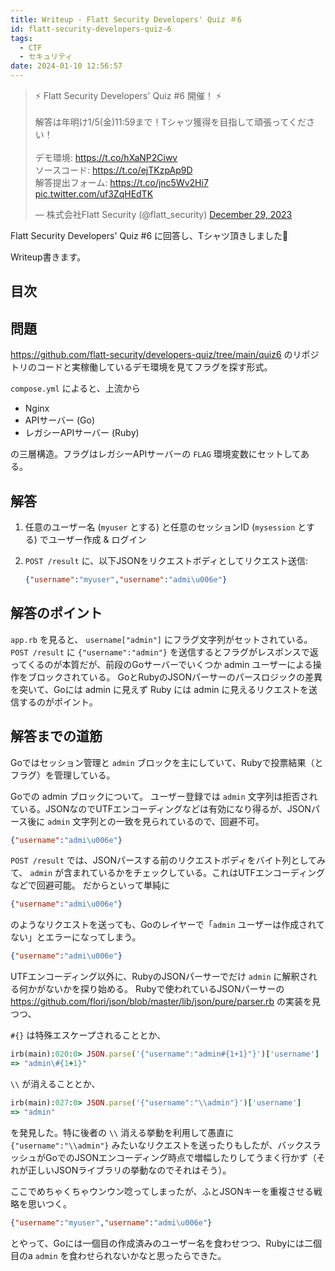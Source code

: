 ```yaml
---
title: Writeup - Flatt Security Developers' Quiz ＃6
id: flatt-security-developers-quiz-6
tags:
  - CTF
  - セキュリティ
date: 2024-01-10 12:56:57
---
```


<blockquote class="twitter-tweet"><p lang="ja" dir="ltr">⚡️ Flatt Security Developers&#39; Quiz #6 開催！ ⚡️<br><br>解答は年明け1/5(金)11:59まで！Tシャツ獲得を目指して頑張ってください！<br><br>デモ環境: <a href="https://t.co/hXaNP2Ciwv">https://t.co/hXaNP2Ciwv</a><br>ソースコード: <a href="https://t.co/ejTKzpAp9D">https://t.co/ejTKzpAp9D</a><br>解答提出フォーム: <a href="https://t.co/jnc5Wv2Hi7">https://t.co/jnc5Wv2Hi7</a> <a href="https://t.co/uf3ZqHEdTK">pic.twitter.com/uf3ZqHEdTK</a></p>&mdash; 株式会社Flatt Security (@flatt_security) <a href="https://twitter.com/flatt_security/status/1740568322444288243?ref_src=twsrc%5Etfw">December 29, 2023</a></blockquote> <script async src="https://platform.twitter.com/widgets.js" charset="utf-8"></script>

Flatt Security Developers' Quiz #6 に回答し、Tシャツ頂きしました👕

Writeup書きます。

<!-- more -->

## 目次
<!-- toc -->

## 問題

<https://github.com/flatt-security/developers-quiz/tree/main/quiz6> のリポジトリのコードと実稼働しているデモ環境を見てフラグを探す形式。

`compose.yml` によると、上流から

- Nginx
- APIサーバー (Go)
- レガシーAPIサーバー (Ruby)

の三層構造。フラグはレガシーAPIサーバーの `FLAG` 環境変数にセットしてある。

## 解答

1. 任意のユーザー名 (`myuser` とする) と任意のセッションID (`mysession` とする) でユーザー作成 & ログイン
2. `POST /result` に、以下JSONをリクエストボディとしてリクエスト送信:

    ```json 解答リクエストボディ
    {"username":"myuser","username":"admi\u006e"}
    ```

## 解答のポイント

`app.rb` を見ると、 `username["admin"]` にフラグ文字列がセットされている。
`POST /result` に `{"username":"admin"}` を送信するとフラグがレスポンスで返ってくるのが本質だが、前段のGoサーバーでいくつか admin ユーザーによる操作をブロックされている。
GoとRubyのJSONパーサーのパースロジックの差異を突いて、Goには admin に見えず Ruby には admin に見えるリクエストを送信するのがポイント。

## 解答までの道筋

Goではセッション管理と `admin` ブロックを主にしていて、Rubyで投票結果（とフラグ）を管理している。

Goでの admin ブロックについて。
ユーザー登録では `admin` 文字列は拒否されている。JSONなのでUTFエンコーディングなどは有効になり得るが、JSONパース後に `admin` 文字列との一致を見られているので、回避不可。

```json
{"username":"admi\u006e"}
```

`POST /result` では、JSONパースする前のリクエストボディをバイト列としてみて、 `admin` が含まれているかをチェックしている。これはUTFエンコーディングなどで回避可能。
だからといって単純に

```json
{"username":"admi\u006e"}
```

のようなリクエストを送っても、Goのレイヤーで「`admin` ユーザーは作成されてない」とエラーになってしまう。

```json
{"username":"admi\u006e"}
```

UTFエンコーディング以外に、RubyのJSONパーサーでだけ `admin` に解釈される何かがないかを探り始める。
Rubyで使われているJSONパーサーの <https://github.com/flori/json/blob/master/lib/json/pure/parser.rb> の実装を見つつ、

 `#{}` は特殊エスケープされることとか、

```ruby
irb(main):020:0> JSON.parse('{"username":"admin#{1+1}"}')['username']
=> "admin\#{1+1}"
```

`\\` が消えることとか、

```ruby
irb(main):027:0> JSON.parse('{"username":"\\admin"}')['username']
=> "admin"
```

を発見した。特に後者の `\\` 消える挙動を利用して愚直に `{"username":"\\admin"}` みたいなリクエストを送ったりもしたが、バックスラッシュがGoでのJSONエンコーディング時点で増幅したりしてうまく行かず（それが正しいJSONライブラリの挙動なのでそれはそう）。

ここでめちゃくちゃウンウン唸ってしまったが、ふとJSONキーを重複させる戦略を思いつく。

```json 解答リクエストボディ
{"username":"myuser","username":"admi\u006e"}
 ```

とやって、Goには一個目の作成済みのユーザー名を食わせつつ、Rubyには二個目のa `admin` を食わせられないかなと思ったらできた。
